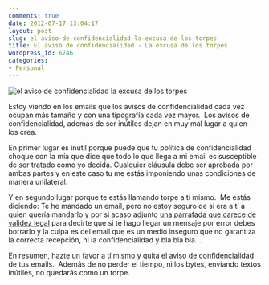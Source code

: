 ```yaml
---
comments: true
date: 2012-07-17 13:04:17
layout: post
slug: el-aviso-de-confidencialidad-la-excusa-de-los-torpes
title: El aviso de confidencialidad - La excusa de los torpes
wordpress_id: 6746
categories:
- Personal
---
```


![el aviso de confidencialidad la excusa de los torpes](http://www.alvareznavarro.es/wp-content/uploads/2012/07/aviso_confidencialidad-300x200.jpeg)

Estoy viendo en los emails que los avisos de confidencialidad cada vez ocupan más tamaño y con una tipografía cada vez mayor.  Los avisos de confidencialidad, además de ser inútiles dejan en muy mal lugar a quien los crea.

En primer lugar es inútil porque puede que tu política de confidencialidad choque con la mía que dice que todo lo que llega a mi email es susceptible de ser tratado como yo decida. Cualquier cláusula debe ser aprobada por ambas partes y en este caso tu me estás imponiendo unas condiciones de manera unilateral.

Y en segundo lugar porque te estás llamando torpe a tí mismo.  Me estás diciendo: Te he mandado un email, pero no estoy seguro de si era a tí a quien quería mandarlo y por si acaso adjunto [una parrafada que carece de validez legal](http://iabogado.com/esp/blogcfm/1/2007/12/Los-avisos-de-confidencialidad-en-los-correos-esos-engendros-jurdicos.html) para decirte que si te hago llegar un mensaje por error debes borrarlo y la culpa es del email que es un medio inseguro que no garantiza la correcta recepción, ni la confidencialidad y bla bla bla...

En resumen, hazte un favor a tí mismo y quita el aviso de confidencialidad de tus emails.  Además de no perder el tiempo, ni los bytes, enviando textos inútiles, no quedarás como un torpe.
